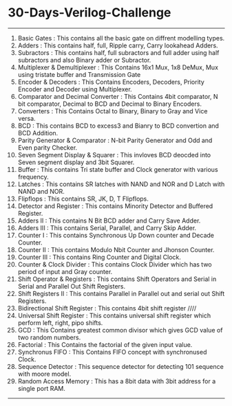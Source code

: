 # 30-Days-Verilog-Challenge
-----------------------------------------------------------------------------------------------------------------------------------------------------------------------
1. Basic Gates : This contains all the basic gate on diffrent modelling types.
2. Adders : This contains half, full, Ripple carry, Carry lookahead Adders.
3. Subractors : This contains half, full subractors and full adder using half subractors and also Binary adder or Subractor.
4. Multiplexer & Demultiplexer : This Contains 16x1 Mux, 1x8 DeMux, Mux using tristate buffer and Transmission Gate
5. Encoder & Decoders : This Contains Encoders, Decoders, Priority Encoder and Decoder using Multiplexer.
6. Comparator and Decimal Converter : This Contains 4bit comparator, N bit comparator, Decimal to BCD and Decimal to Binary Encoders.
7. Converters : This Contains Octal to Binary, Binary to Gray and Vice versa.
8. BCD : This contains BCD to excess3 and Bianry to BCD convertion and BCD Addition.
9. Parity Generator & Comparator : N-bit Parity Generator and Odd and Even parity Checker.
10. Seven Segment Display & Squarer : This invloves BCD deocded into Seven segment display and 3bit Squarer.
11. Buffer : This contains Tri state buffer and Clock generator with various frequency.
12. Latches : This contains SR latches with NAND and NOR and D Latch with NAND and NOR.
13. Flipflops : This contains SR, JK, D, T Flipflops.
14. Detector and Register : This contains Minority Detector and Buffered Register.
15. Adders II : This contains N Bit BCD adder and Carry Save Adder.
16. Adders III : This contains Serial, Parallel, and Carry Skip Adder.
17. Counter I : This contains Synchronous Up Down counter and Decade Counter.
18. Counter II : This contains Modulo Nbit Counter and Jhonson Counter.
19. Counter III : This contains Ring Counter and Digital Clock.
20. Counter & Clock Divider : This contains Clock Divider which has two period of input and Gray counter.
21. Shift Operator & Registers : This contains Shift Operators and Serial in Serial and Parallel Out Shift Registers.
22. Shift Registers II : This contains Parallel in Parallel out and serial out Shift Registers.
23. Bidirectional Shift Register : This contains 4bit shift register ////
24. Universal Shift Register : This contains universal shift register which perform left, right, pipo shifts.
25. GCD : This Contains greatest common divisor which gives GCD value of two random numbers.
26. Factorial : This Contains the factorial of the given input value.
27. Synchronus FIFO : This Contains FIFO concept with synchronused Clock.
28. Sequence Detector : This sequence detector for detecting 101 sequence with moore model.
29. Random Access Memory : This has a 8bit data with 3bit address for a single port RAM.
-----------------------------------------------------------------------------------------------------------------------------------------------------------------------
